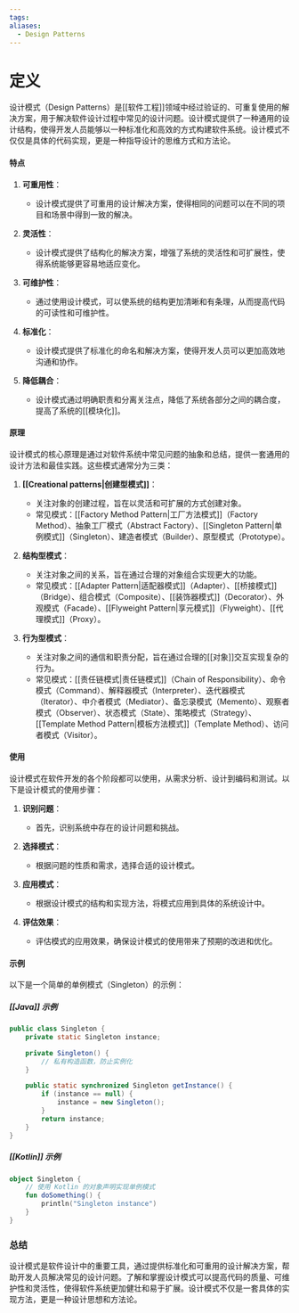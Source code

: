 ```yaml
---
tags: 
aliases:
  - Design Patterns
---
```


# 定义

设计模式（Design Patterns）是[[软件工程]]领域中经过验证的、可重复使用的解决方案，用于解决软件设计过程中常见的设计问题。设计模式提供了一种通用的设计结构，使得开发人员能够以一种标准化和高效的方式构建软件系统。设计模式不仅仅是具体的代码实现，更是一种指导设计的思维方式和方法论。

#### 特点

1. **可重用性**：
   - 设计模式提供了可重用的设计解决方案，使得相同的问题可以在不同的项目和场景中得到一致的解决。

2. **灵活性**：
   - 设计模式提供了结构化的解决方案，增强了系统的灵活性和可扩展性，使得系统能够更容易地适应变化。

3. **可维护性**：
   - 通过使用设计模式，可以使系统的结构更加清晰和有条理，从而提高代码的可读性和可维护性。

4. **标准化**：
   - 设计模式提供了标准化的命名和解决方案，使得开发人员可以更加高效地沟通和协作。

5. **降低耦合**：
   - 设计模式通过明确职责和分离关注点，降低了系统各部分之间的耦合度，提高了系统的[[模块化]]。

#### 原理

设计模式的核心原理是通过对软件系统中常见问题的抽象和总结，提供一套通用的设计方法和最佳实践。这些模式通常分为三类：

1. **[[Creational patterns|创建型模式]]**：
   - 关注对象的创建过程，旨在以灵活和可扩展的方式创建对象。
   - 常见模式：[[Factory Method Pattern|工厂方法模式]]（Factory Method）、抽象工厂模式（Abstract Factory）、[[Singleton Pattern|单例模式]]（Singleton）、建造者模式（Builder）、原型模式（Prototype）。

2. **结构型模式**：
   - 关注对象之间的关系，旨在通过合理的对象组合实现更大的功能。
   - 常见模式：[[Adapter Pattern|适配器模式]]（Adapter）、[[桥接模式]]（Bridge）、组合模式（Composite）、[[装饰器模式]]（Decorator）、外观模式（Facade）、[[Flyweight Pattern|享元模式]]（Flyweight）、[[代理模式]]（Proxy）。

3. **行为型模式**：
   - 关注对象之间的通信和职责分配，旨在通过合理的[[对象]]交互实现复杂的行为。
   - 常见模式：[[责任链模式|责任链模式]]（Chain of Responsibility）、命令模式（Command）、解释器模式（Interpreter）、迭代器模式（Iterator）、中介者模式（Mediator）、备忘录模式（Memento）、观察者模式（Observer）、状态模式（State）、策略模式（Strategy）、[[Template Method Pattern|模板方法模式]]（Template Method）、访问者模式（Visitor）。

#### 使用

设计模式在软件开发的各个阶段都可以使用，从需求分析、设计到编码和测试。以下是设计模式的使用步骤：

1. **识别问题**：
   - 首先，识别系统中存在的设计问题和挑战。

2. **选择模式**：
   - 根据问题的性质和需求，选择合适的设计模式。

3. **应用模式**：
   - 根据设计模式的结构和实现方法，将模式应用到具体的系统设计中。

4. **评估效果**：
   - 评估模式的应用效果，确保设计模式的使用带来了预期的改进和优化。

#### 示例

以下是一个简单的单例模式（Singleton）的示例：

##### [[Java]] 示例

```java
public class Singleton {
    private static Singleton instance;

    private Singleton() {
        // 私有构造函数，防止实例化
    }

    public static synchronized Singleton getInstance() {
        if (instance == null) {
            instance = new Singleton();
        }
        return instance;
    }
}
```

##### [[Kotlin]] 示例

```kotlin
object Singleton {
    // 使用 Kotlin 的对象声明实现单例模式
    fun doSomething() {
        println("Singleton instance")
    }
}
```

### 总结

设计模式是软件设计中的重要工具，通过提供标准化和可重用的设计解决方案，帮助开发人员解决常见的设计问题。了解和掌握设计模式可以提高代码的质量、可维护性和灵活性，使得软件系统更加健壮和易于扩展。设计模式不仅是一套具体的实现方法，更是一种设计思想和方法论。